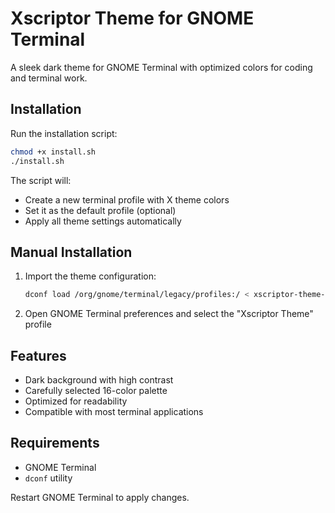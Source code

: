 # Xscriptor Theme for GNOME Terminal

A sleek dark theme for GNOME Terminal with optimized colors for coding and terminal work.

## Installation

Run the installation script:

```bash
chmod +x install.sh
./install.sh
```

The script will:
- Create a new terminal profile with X theme colors
- Set it as the default profile (optional)
- Apply all theme settings automatically

## Manual Installation

1. Import the theme configuration:
   ```bash
   dconf load /org/gnome/terminal/legacy/profiles:/ < xscriptor-theme-gnome.dconf
   ```

2. Open GNOME Terminal preferences and select the "Xscriptor Theme" profile

## Features

- Dark background with high contrast
- Carefully selected 16-color palette
- Optimized for readability
- Compatible with most terminal applications

## Requirements

- GNOME Terminal
- `dconf` utility

Restart GNOME Terminal to apply changes.
